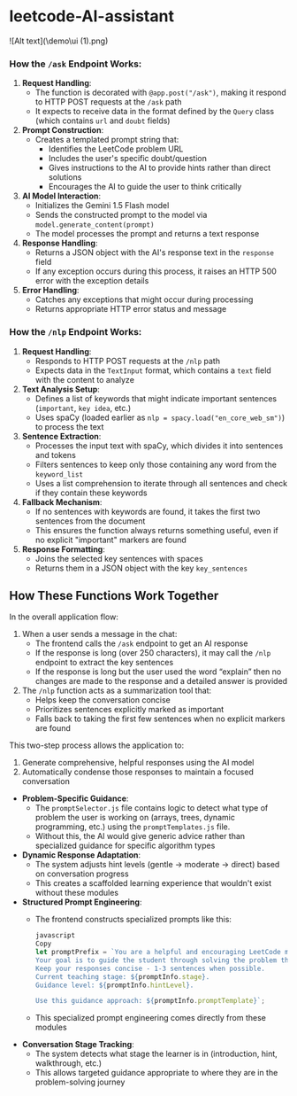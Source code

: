 # leetcode-AI-assistant

![Alt text](\demo\ui (1).png)


### How the `/ask` Endpoint Works:

1. **Request Handling**:
    - The function is decorated with `@app.post("/ask")`, making it respond to HTTP POST requests at the `/ask` path
    - It expects to receive data in the format defined by the `Query` class (which contains `url` and `doubt` fields)
2. **Prompt Construction**:
    - Creates a templated prompt string that:
        - Identifies the LeetCode problem URL
        - Includes the user's specific doubt/question
        - Gives instructions to the AI to provide hints rather than direct solutions
        - Encourages the AI to guide the user to think critically
3. **AI Model Interaction**:
    - Initializes the Gemini 1.5 Flash model
    - Sends the constructed prompt to the model via `model.generate_content(prompt)`
    - The model processes the prompt and returns a text response
4. **Response Handling**:
    - Returns a JSON object with the AI's response text in the `response` field
    - If any exception occurs during this process, it raises an HTTP 500 error with the exception details
5. **Error Handling**:
    - Catches any exceptions that might occur during processing
    - Returns appropriate HTTP error status and message

### How the `/nlp` Endpoint Works:

1. **Request Handling**:
    - Responds to HTTP POST requests at the `/nlp` path
    - Expects data in the `TextInput` format, which contains a `text` field with the content to analyze
2. **Text Analysis Setup**:
    - Defines a list of keywords that might indicate important sentences (`important`, `key idea`, etc.)
    - Uses spaCy (loaded earlier as `nlp = spacy.load("en_core_web_sm")`) to process the text
3. **Sentence Extraction**:
    - Processes the input text with spaCy, which divides it into sentences and tokens
    - Filters sentences to keep only those containing any word from the `keyword_list`
    - Uses a list comprehension to iterate through all sentences and check if they contain these keywords
4. **Fallback Mechanism**:
    - If no sentences with keywords are found, it takes the first two sentences from the document
    - This ensures the function always returns something useful, even if no explicit "important" markers are found
5. **Response Formatting**:
    - Joins the selected key sentences with spaces
    - Returns them in a JSON object with the key `key_sentences`

## How These Functions Work Together

In the overall application flow:

1. When a user sends a message in the chat:
    - The frontend calls the `/ask` endpoint to get an AI response
    - If the response is long (over 250 characters), it may call the `/nlp` endpoint to extract the key sentences
    - If the response is long but the user used the word “explain” then no changes are made to the response and a detailed answer is provided
2. The `/nlp` function acts as a summarization tool that:
    - Helps keep the conversation concise
    - Prioritizes sentences explicitly marked as important
    - Falls back to taking the first few sentences when no explicit markers are found

This two-step process allows the application to:

1. Generate comprehensive, helpful responses using the AI model
2. Automatically condense those responses to maintain a focused conversation

- **Problem-Specific Guidance**:
    - The `promptSelector.js` file contains logic to detect what type of problem the user is working on (arrays, trees, dynamic programming, etc.) using the `promptTemplates.js` file.
    - Without this, the AI would give generic advice rather than specialized guidance for specific algorithm types
- **Dynamic Response Adaptation**:
    - The system adjusts hint levels (gentle → moderate → direct) based on conversation progress
    - This creates a scaffolded learning experience that wouldn't exist without these modules
- **Structured Prompt Engineering**:
    - The frontend constructs specialized prompts like this:
        
        ```jsx
        javascript
        Copy
        let promptPrefix = `You are a helpful and encouraging LeetCode mentor.
        Your goal is to guide the student through solving the problem themselves, not just give away the answer.
        Keep your responses concise - 1-3 sentences when possible.
        Current teaching stage: ${promptInfo.stage}.
        Guidance level: ${promptInfo.hintLevel}.
        
        Use this guidance approach: ${promptInfo.promptTemplate}`;
        
        ```
        
    - This specialized prompt engineering comes directly from these modules
- **Conversation Stage Tracking**:
    - The system detects what stage the learner is in (introduction, hint, walkthrough, etc.)
    - This allows targeted guidance appropriate to where they are in the problem-solving journey
